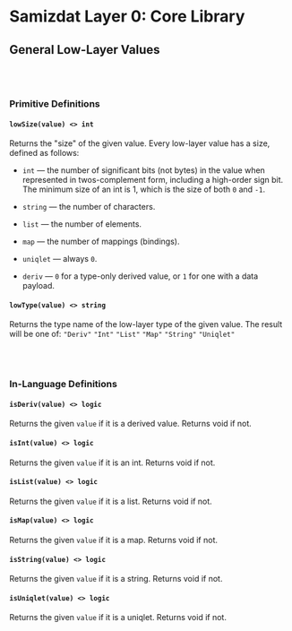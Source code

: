 Samizdat Layer 0: Core Library
==============================

General Low-Layer Values
------------------------

<br><br>
### Primitive Definitions

#### `lowSize(value) <> int`

Returns the "size" of the given value. Every low-layer value has
a size, defined as follows:

* `int` &mdash; the number of significant bits (not bytes) in
  the value when represented in twos-complement form, including a
  high-order sign bit. The minimum size of an int is 1, which
  is the size of both `0` and `-1`.

* `string` &mdash; the number of characters.

* `list` &mdash; the number of elements.

* `map` &mdash; the number of mappings (bindings).

* `uniqlet` &mdash; always `0`.

* `deriv` &mdash; `0` for a type-only derived value, or `1` for one
  with a data payload.

#### `lowType(value) <> string`

Returns the type name of the low-layer type of the given value. The
result will be one of: `"Deriv"` `"Int"` `"List"` `"Map"` `"String"`
`"Uniqlet"`


<br><br>
### In-Language Definitions

#### `isDeriv(value) <> logic`

Returns the given `value` if it is a derived value. Returns void if not.

#### `isInt(value) <> logic`

Returns the given `value` if it is an int. Returns void if not.

#### `isList(value) <> logic`

Returns the given `value` if it is a list. Returns void if not.

#### `isMap(value) <> logic`

Returns the given `value` if it is a map. Returns void if not.

#### `isString(value) <> logic`

Returns the given `value` if it is a string. Returns void if not.

#### `isUniqlet(value) <> logic`

Returns the given `value` if it is a uniqlet. Returns void if not.
